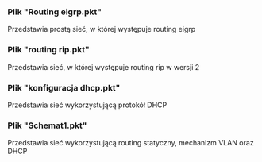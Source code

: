 ### Plik "Routing eigrp.pkt"
Przedstawia prostą sieć, w której występuje routing eigrp
### Plik "routing rip.pkt"
Przedstawia sieć, w której występuje routing rip w wersji 2
### Plik "konfiguracja dhcp.pkt"
Przedstawia sieć wykorzystującą protokół DHCP
### Plik "Schemat1.pkt"
Przedstawia sieć wykorzystującą routing statyczny, mechanizm VLAN oraz DHCP
